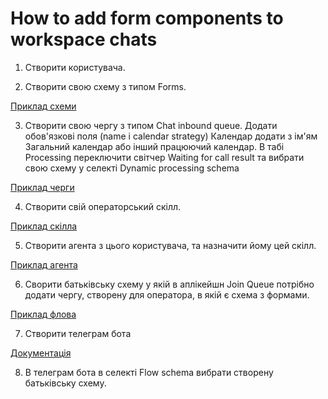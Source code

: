 # How to add form components to workspace chats

1. Створити користувача.

2. Створити свою схему з типом Forms.

[Приклад схеми](https://dev.webitel.com/flow/1641/processing)

3. Створити свою чергу з типом Chat inbound queue. Додати обов'язкові поля (name i calendar strategy) Календар додати з ім'ям Загальний календар або інший працюючий календар. В табі Processing переключити світчер Waiting for call result та вибрати свою схему у селекті Dynamic processing schema

[Приклад черги](https://dev.webitel.com/contact-center/queues/459/chat-inbound-queue)

4. Створити свій операторський скілл.

[Приклад скілла](https://dev.webitel.com/lookups/skills/387)

5. Створити агента з цього користувача, та назначити йому цей скілл.

[Приклад агента](https://dev.webitel.com/contact-center/agents/4511)

6. Сворити батьківську схему у якій в аплікейшн Join Queue потрібно додати чергу, створену для оператора, в якій є схема з формами.

[Приклад флова](https://dev.webitel.com/flow/888/default)

7. Створити телеграм бота

[Документація](https://webitel.atlassian.net/wiki/spaces/WEP/pages/21304403/Telegram)

8. В телеграм бота в селекті Flow schema вибрати створену батьківську схему.
